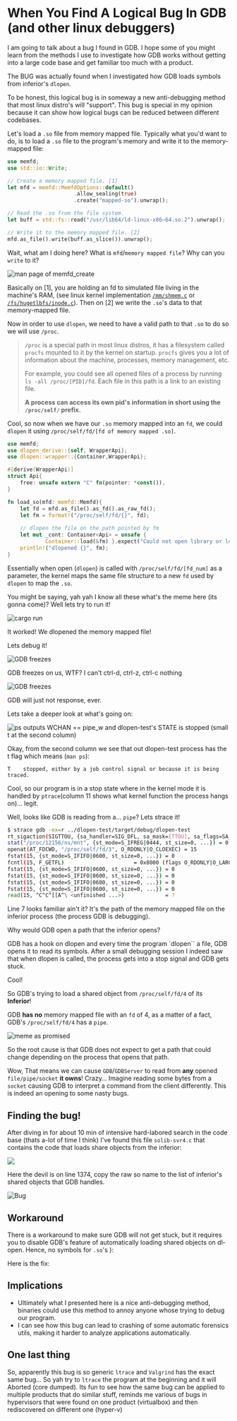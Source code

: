 When You Find A Logical Bug In GDB (and other linux debuggers)
==============================================================

I am going to talk about a bug I found in GDB. I hope some of you might learn from the methods I use to investigate how GDB works without getting into a large code base and get familiar too much with a product.

The BUG was actually found when I investigated how GDB loads symbols from inferior's `dlopen`.

To be honest, this logical bug is in someway a new anti-debugging method that most linux distro's will "support". This bug is special in my opinion because it can show how logical bugs can be reduced between different codebases.

Let's load a `.so` file from memory mapped file. Typically what you'd want to do, is to load a `.so` file to the program's memory and write it to the memory-mapped file:

```rust
use memfd; 
use std::io::Write; 

// Create a memory mapped file. [1]
let mfd = memfd::MemfdOptions::default()
                     .allow_sealing(true)
                     .create("mapped-so").unwrap(); 

// Read the .so from the file system. 
let buff = std::fs::read("/usr/lib64/ld-linux-x86–64.so.2").unwrap();

// Write it to the memory mapped file. [2]
mfd.as_file().write(buff.as_slice()).unwrap();
```
Wait, what am I doing here? What is `mfd`/`memory mapped file`? Why can you `write` to it?

![man page of memfd_create](./assets/images/man_memfd_create.png)

Basically on [1], you are holding an fd to simulated file living in the machine's RAM, (see linux kernel implementation [`/mm/shmem.c`](https://elixir.bootlin.com/linux/latest/source/mm/shmem.c#L3877) or [`/fs/hugetlbfs/inode.c`](https://elixir.bootlin.com/linux/latest/source/fs/hugetlbfs/inode.c#L1168)). Then on [2] we write the `.so`'s data to that memory-mapped file.

Now in order to use `dlopen`, we need to have a valid path to that `.so` to do so we will use `/proc`.

> `/proc` is a special path in most linux distros, it has a filesystem called `procfs` mounted to it by the kernel on startup. `procfs` gives you a lot of
> information about the machine, processes, memory management, etc. 
>
> For example, you could see all opened files of a process by running 
> `ls -all /proc/[PID]/fd`. 
> Each file in this path is a link to an existing file. 
>
>**A process can access its own pid's information in short using the `/proc/self/` prefix.**


Cool, so now when we have our `.so` memory mapped into an `fd`, we could `dlopen` it using `/proc/self/fd/[fd of memory mapped .so]`.

```rust
use memfd;
use dlopen_derive::{self, WrapperApi};
use dlopen::wrapper::{Container,WrapperApi};

#[derive(WrapperApi)]
struct Api{
    free: unsafe extern "C" fn(pointer: *const()),
}

fn load_so(mfd: memfd::Memfd){
    let fd = mfd.as_file().as_fd().as_raw_fd();
    let fm = format!("/proc/self/fd/{}", fd);
    
    // dlopen the file on the path pointed by fm
    let mut _cont: Container<Api> = unsafe { 
            Container::load(&fm) }.expect("Could not open library or load symbols");
    println!("dlopened {}", fm);
}
```
Essentially when open (`dlopen`) is called with `/proc/self/fd/[fd_num]` as a parameter, the kernel maps the same file structure to a new `fd` used by `dlopen` to map the `.so`.

You might be saying, yah yah I know all these what's the meme here (its gonna come)?
Well lets try to run it!

![cargo run](./assets/images/cargo_run.png)


It worked! We dlopened the memory mapped file! 

Lets debug it!

![GDB freezes](./assets/images/frozen_gdb.png)

GDB freezes on us, WTF? I can't ctrl-d, ctrl-z, ctrl-c nothing

![GDB freezes](./assets/images/frozen_gdb_no_timeout.png)

GDB will just not response, ever.

Lets take a deeper look at what's going on:

![`ps` outputs WCHAN == pipe_w and dlopen-test's STATE is stopped (small t at the second column)](./assets/images/ps_pic.png)

Okay, from the second column we see that out dlopen-test process has the t flag which means (`man ps`):
```
T    stopped, either by a job control signal or because it is being traced.
```

Cool, so our program is in a stop state where in the kernel mode it is handled by `ptrace`(column 11 shows what kernel function the process hangs on)… legit.


Well, looks like GDB is reading from a… `pipe`? Lets strace it!

```bash
$ strace gdb -ex=r ../dlopen-test/target/debug/dlopen-test
rt_sigaction(SIGTTOU, {sa_handler=SIG_DFL, sa_mask=[TTOU], sa_flags=SA_RESTORER|SA_RESTART, sa_restorer=0x7f7ceed46090}, {sa_handler=SIG_IGN, sa_mask=[TTOU], sa_flags=SA_RESTORER|SA_RESTART, sa_restorer=0x7f7ceed46090}, 8) = 0
stat("/proc/12156/ns/mnt", {st_mode=S_IFREG|0444, st_size=0, ...}) = 0
openat(AT_FDCWD, "/proc/self/fd/3", O_RDONLY|O_CLOEXEC) = 15
fstat(15, {st_mode=S_IFIFO|0600, st_size=0, ...}) = 0
fcntl(15, F_GETFL)                      = 0x8000 (flags O_RDONLY|O_LARGEFILE)
fstat(15, {st_mode=S_IFIFO|0600, st_size=0, ...}) = 0
fstat(15, {st_mode=S_IFIFO|0600, st_size=0, ...}) = 0
fstat(15, {st_mode=S_IFIFO|0600, st_size=0, ...}) = 0
fstat(15, {st_mode=S_IFIFO|0600, st_size=0, ...}) = 0
read(15, ^C^C^[[A^\ <unfinished ...>)             = ?
```
Line 7 looks familiar ain't it? 
It's the path of the memory mapped file on the inferior process (the process GDB is debugging). 

Why would GDB open a path that the inferior opens?

GDB has a hook on dlopen and every time the program `dlopen`` a file, GDB opens it to read its symbols. After a small debugging session I indeed saw that when dlopen is called, the process gets into a stop signal and GDB gets stuck.

Cool! 

So GDB's trying to load a shared object from `/proc/self/fd/4` of its **Inferior**! 

GDB **has no** memory mapped file with an `fd` of 4, as a matter of a fact, GDB's `/proc/self/fd/4` has a `pipe`.

![meme as promised](./assets/images/meme.jpeg)


So the root cause is that GDB does not expect to get a path that could change depending on the process that opens that path.

Wow, That means we can cause `GDB`/`GDBServer` to read from **any** opened `file/pipe/socket` **it owns**! Crazy… Imagine reading some bytes from a `socket` causing GDB to interpret a command from the client differently. This is indeed an opening to some nasty bugs.


Finding the bug!
----------------

After diving in for about 10 min of intensive hard-labored search in the code base (thats a-lot of time I think) I've found this file `solib-svr4.c` that contains the code that loads share objects from the inferior:

![](./assets/images/srv4_read_so_list.png)

Here the devil is on line 1374, copy the raw so name to the list of inferior's shared objects that GDB handles.

![Bug](./assets/images/bug.png)

Workaround
----------
There is a workaround to make sure GDB will not get stuck, but it requires you to disable GDB's feature of automatically loading shared objects on dl-open. Hence, no symbols for `.so`'s ):

Here is the fix: 


Implications
------------
* Ultimately what I presented here is a nice anti-debugging method, binaries could use this method to annoy anyone whose trying to debug our program. 
* I can see how this bug can lead to crashing of some automatic forensics utils, making it harder to analyze applications automatically.


One last thing
--------------
So, apparently this bug is so generic `ltrace` and `Valgrind` has the exact same bug… So yah try to `ltrace` the program at the beginning and it will Aborted (core dumped).
Its fun to see how the same bug can be applied to multiple products that do similar stuff, reminds me various of bugs in hypervisors that were found on one product (virtualbox) and then rediscovered on different one (hyper-v)
